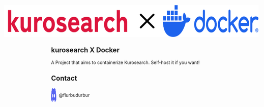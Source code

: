 <div style="display: flex; place-content: center;">
    <img src=".github/brand/banner.png" alt="logo"/>
    <img src=".github/brand/cross.svg" alt="cross" width="100px">
    <img src=".github/brand/docker.svg" alt="docker" width="300px">
</div>

<section>
<h1>kurosearch X Docker</h1>
<p>A Project that aims to containerize Kurosearch. Self-host it if you want!</p>
</section>

<section>
    <h2>Contact</h2>
    <span style="display: flex; place-content: center start; gap: 8px;">
        <img src=".github/brand/discord.svg" alt="discord" width="16"><p>@flurbudurbur</p>
    </span>
</section>
